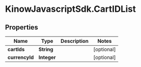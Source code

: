 # KinowJavascriptSdk.CartIDList

## Properties
Name | Type | Description | Notes
------------ | ------------- | ------------- | -------------
**cartIds** | **String** |  | [optional] 
**currencyId** | **Integer** |  | [optional] 


